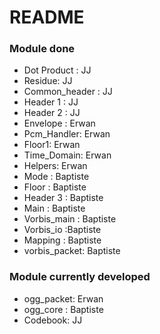 # README #



### Module done ###

* Dot Product : JJ
* Residue: JJ
* Common_header : JJ
* Header 1 : JJ
* Header 2 : JJ
* Envelope : Erwan
* Pcm_Handler: Erwan
* Floor1: Erwan 
* Time_Domain: Erwan
* Helpers: Erwan
* Mode : Baptiste
* Floor : Baptiste
* Header 3 : Baptiste
* Main : Baptiste
* Vorbis_main : Baptiste
* Vorbis_io :Baptiste
* Mapping : Baptiste
* vorbis_packet: Baptiste

### Module currently developed ###

* ogg_packet: Erwan
* ogg_core : Baptiste
* Codebook: JJ
